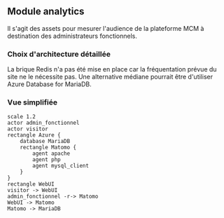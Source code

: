 ## Module analytics

Il s'agit des assets pour mesurer l'audience de la plateforme MCM à destination des administrateurs fonctionnels.

### Choix d'architecture détaillée
La brique Redis n'a pas été mise en place car la fréquentation prévue du site ne le nécessite pas.
Une alternative médiane pourrait être d'utiliser Azure Database for MariaDB.

### Vue simplifiée

```plantuml
scale 1.2
actor admin_fonctionnel
actor visitor
rectangle Azure {
    database MariaDB
    rectangle Matomo {
        agent apache
        agent php
        agent mysql_client
    }
}
rectangle WebUI
visitor -> WebUI
admin_fonctionnel -r-> Matomo
WebUI -> Matomo
Matomo -> MariaDB
```

